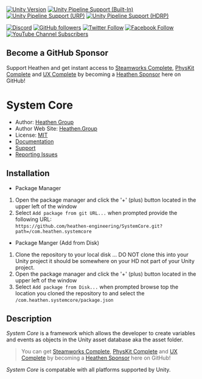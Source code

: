 
[![Unity Version](https://img.shields.io/badge/Unity-2021.3%20LTS%2B-blueviolet?logo=unity)](https://unity3d.com/get-unity/download)
[![Unity Pipeline Support (Built-In)](https://img.shields.io/badge/BiRP_✅-646464?logo=unity)](https://unity3d.com/get-unity/download)
[![Unity Pipeline Support (URP)](https://img.shields.io/badge/URP_✅-646464?logo=unity)](https://unity3d.com/get-unity/download)
[![Unity Pipeline Support (HDRP)](https://img.shields.io/badge/HDRP_✅-646464?logo=unity)](https://unity3d.com/get-unity/download)

[![Discord](https://img.shields.io/badge/Discord--1877F2?style=social&logo=discord)](https://discord.gg/6X3xrRc)
[![GitHub followers](https://img.shields.io/github/followers/heathen-engineering?style=social)](https://github.com/heathen-engineering?tab=followers)
[![Twitter Follow](https://img.shields.io/twitter/follow/HeathenEngineer?style=social)](http://twitter.com/intent/user?screen_name=HeathenEngineer)
[![Facebook Follow](https://img.shields.io/badge/Follow_@Heathen--1877F2?style=social&logo=facebook)](https://www.facebook.com/heathenengineering)
[![YouTube Channel Subscribers](https://img.shields.io/youtube/channel/subscribers/UCmPD1mHqMk_emJ25KbaGpWQ?style=social)](https://www.youtube.com/Heathenengineering)
## Become a GitHub Sponsor
Support Heathen and get instant access to [Steamworks Complete](https://www.heathen.group/steamworks), [PhysKit Complete](https://www.heathen.group/physkit) and [UX Complete](https://www.heathen.group/ux) by becoming a [Heathen Sponsor](https://github.com/sponsors/heathen-engineering) here on GitHub!

# System Core
* Author: [Heathen Group](https://github.com/sponsors/heathen-engineering)
* Author Web Site: [Heathen.Group](https://heathen.group)
* License: [MIT](https://github.com/heathen-engineering/SystemCore/blob/master/LICENSE.md)
* [Documentation](https://kb.heathenengineering.com/assets/system-core)
* [Support](https://discord.gg/6X3xrRc)
* [Reporting Issues](https://github.com/heathen-engineering/SystemCore/issues)
  
## Installation
* Package Manager
1) Open the package manager and click the '+' (plus) button located in the upper left of the window
2) Select `Add package from git URL...` when prompted provide the following URL:  
`https://github.com/heathen-engineering/SystemCore.git?path=/com.heathen.systemcore`
* Package Manger (Add from Disk)
1) Clone the repository to your local disk ... DO NOT clone this into your Unity project it should be somewhere on your HD not part of your Unity project.
2) Open the package manager and click the '+' (plus) button located in the upper left of the window
3) Select `Add package from Disk...` when prompted browse top the location you cloned the repository to and select the `/com.heathen.systemcore/package.json`

## Description
_System Core_ is a framework which allows the developer to create variables and events as objects in the Unity asset database aka the asset folder.

> You can get [Steamworks Complete](https://www.heathen.group/steamworks), [PhysKit Complete](https://www.heathen.group/physkit) and [UX Complete](https://www.heathen.group/ux) by becoming a [Heathen Sponsor](https://github.com/sponsors/heathen-engineering) here on GitHub!

_System Core_ is compatable with all platforms supported by Unity.


